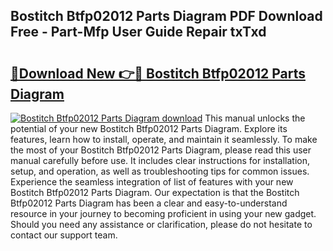 ## Bostitch Btfp02012 Parts Diagram PDF Download Free - Part-Mfp User Guide Repair txTxd

# <h2><a href="http://dfr04e.blite.top/?on=Bostitch+Btfp02012+Parts+Diagram">🔗Download New 👉🔴 Bostitch Btfp02012 Parts Diagram</a></h2>

[![Bostitch Btfp02012 Parts Diagram download](https://i.imgur.com/lujVjoI.png)](http://dfr04e.blite.top/?on=Bostitch+Btfp02012+Parts+Diagram)
This manual unlocks the potential of your new Bostitch Btfp02012 Parts Diagram. Explore its features, learn how to install, operate, and maintain it seamlessly. To make the most of your Bostitch Btfp02012 Parts Diagram, please read this user manual carefully before use. It includes clear instructions for installation, setup, and operation, as well as troubleshooting tips for common issues. Experience the seamless integration of list of features with your new Bostitch Btfp02012 Parts Diagram. Our expectation is that the Bostitch Btfp02012 Parts Diagram has been a clear and easy-to-understand resource in your journey to becoming proficient in using your new gadget. Should you need any assistance or clarification, please do not hesitate to contact our support team.
